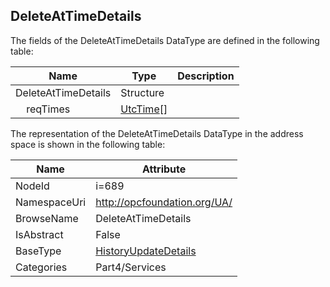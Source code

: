 <!-- datatype -->
## DeleteAtTimeDetails
  
<!-- end of description -->
The fields of the DeleteAtTimeDetails DataType are defined in the following table:  

|Name|Type|Description|
|---|---|---|
|DeleteAtTimeDetails|Structure||
|&nbsp;&nbsp;&nbsp;&nbsp;reqTimes|[UtcTime](../../../Part3/DataTypes/UtcTime/readme.md)[]||

The representation of the DeleteAtTimeDetails DataType in the address space is shown in the following table:  

|Name|Attribute|
|---|---|
|NodeId|i=689|
|NamespaceUri|http://opcfoundation.org/UA/|
|BrowseName|DeleteAtTimeDetails|
|IsAbstract|False|
|BaseType|[HistoryUpdateDetails](../../../Part4/Services/HistoryUpdateDetails/readme.md)|
|Categories|Part4/Services|

